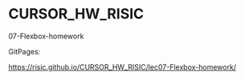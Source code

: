 # CURSOR_HW_RISIC

07-Flexbox-homework

GitPages:

https://risic.github.io/CURSOR_HW_RISIC/lec07-Flexbox-homework/